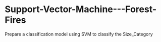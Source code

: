 # Support-Vector-Machine---Forest-Fires
Prepare a classification model using SVM to classify the Size_Category
